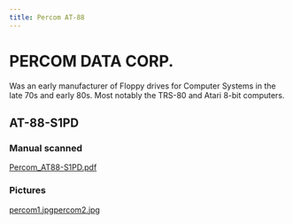 ```yaml
---
title: Percom AT-88
---
```

# PERCOM DATA CORP.  
Was an early manufacturer of Floppy drives for Computer Systems in the late 70s and early 80s. Most notably the TRS-80 and Atari 8-bit computers.  
  
## AT-88-S1PD  
  
### Manual scanned  
[Percom_AT88-S1PD.pdf](attachments/Percom_AT88-S1PD.pdf)  
  
### Pictures  
[percom1.jpg](attachments/percom1.jpg)[percom2.jpg](attachments/percom2.jpg)  
